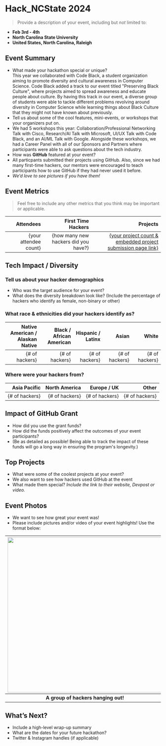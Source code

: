 # Hack_NCState 2024
> Provide a description of your event, including but _not_ limited to: <br>
 - **Feb 3rd - 4th** 
 - **North Carolina State University**
 - **United States, North Carolina, Raleigh**  

## Event Summary

- What made your hackathon special or unique? <br>
This year we collaborated with Code Black, a student organization aiming to promote diversity and cultural awareness in Computer
Science. Code Black added a track to our event titled "Preserving Black Culture", where projects aimed to spread awareness and educate
people about culture. By having this track in our event, a diverse group of students were able to tackle different problems revolving around
diversity in Computer Science while learning things about Black Culture that they might not have known about previously.
- Tell us about some of the cool features, mini-events, or workshops that your organizers put on. <br>
- We had 5 workshops this year: Collaboration/Professional Networking Talk with Cisco, Research/AI Talk with Microsoft, UI/UX Talk with Code Black,
and an AI/ML Talk with Google. Alongside these workshops, we had a Career Panel with all of our Sponsors and Partners where participants
were able to ask questions about the tech industry.
- How was **GitHub** featured at your event? <br>
- All particpants submitted their projects using GitHub. Also, since we had many first-time hackers, our mentors were encouraged
to teach participants how to use GitHub if they had never used it before. 
- *We’d love to see pictures if you have them!* <br>

## Event Metrics 
> Feel free to include any other metrics that you think may be important or applicable. 

| Attendees |First Time Hackers| Projects|
|---------------:|--------------:|------------:|
|{your attendee count}|{how many new hackers did you have?}|[{your project count & embedded project submission page link}](https://abstracthacks.devpost.com/project-gallery)| 

## Tech Impact / Diversity 

### Tell us about your hacker demographics
 - Who was the target audience for your event? <br> 
 - What does the diversity breakdown look like? (Include the percentage of hackers who identify as female, non-binary or other) <br>

### What race & ethnicities did your hackers identify as?
| Native American / <br> Alaskan Native | Black / <br> African American | Hispanic / <br> Latinx | Asian | White |
|---------------:|--------------:|------------:|---------:|--------:|
|{# of hackers}|{# of hackers}|{# of hackers}|{# of hackers}|{# of hackers}|


### Where were your hackers from?
| Asia Pacific | North America | Europe / UK | Other |
|---------------:|--------------:|------------:|---------:|
|{# of hackers}|{# of hackers}|{# of hackers}|{# of hackers}|

## Impact of GitHub Grant
- How did you use the grant funds? <br>
- How did the funds positively affect the outcomes of your event participants? <br>
- (Be as detailed as possible! Being able to track the impact of these funds will go a long way in ensuring the program's longevity.) 

## Top Projects

- What were some of the coolest projects at your event? <br> 
- We also want to see how hackers used GitHub at the event <br>
- What made them special? _Include the link to their website, Devpost or video._

## Event Photos

- We want to see how great your event was! <br>
- Please include pictures and/or video of your event highlights! Use the format below: 

| <img src="https://i1.wp.com/tecknoworks.com/wp-content/uploads/2020/01/hackathon-1.png" width="500" height="auto"> |
|:--:|
| <b> A group of hackers hanging out! </b>|

## What’s Next?
- Include a high-level wrap-up summary <br>
- What are the dates for your future hackathon? <br>
- Twitter & Instagram handles (if applicable)  
